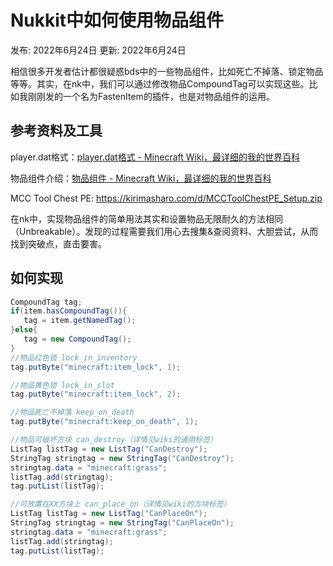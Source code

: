 # Nukkit中如何使用物品组件

发布: 2022年6月24日  更新: 2022年6月24日

相信很多开发者估计都很疑惑bds中的一些物品组件，比如死亡不掉落、锁定物品等等。其实，在nk中，我们可以通过修改物品CompoundTag可以实现这些。比如我刚刚发的一个名为FastenItem的插件，也是对物品组件的运用。

## 参考资料及工具

player.dat格式：[player.dat格式 - Minecraft Wiki，最详细的我的世界百科](https://minecraft.fandom.com/zh/wiki/Player.dat%E6%A0%BC%E5%BC%8F#%E5%8E%86%E5%8F%B2)

物品组件介绍：[物品组件 - Minecraft Wiki，最详细的我的世界百科](https://minecraft.fandom.com/zh/wiki/%E7%89%A9%E5%93%81%E7%BB%84%E4%BB%B6#lock_in_inventory)

MCC Tool Chest PE: https://kirimasharo.com/d/MCCToolChestPE_Setup.zip

在nk中，实现物品组件的简单用法其实和设置物品无限耐久的方法相同（Unbreakable）。发现的过程需要我们用心去搜集&查阅资料、大胆尝试，从而找到突破点，直击要害。

## 如何实现

```java
CompoundTag tag;
if(item.hasCompoundTag()){
   tag = item.getNamedTag();
}else{
   tag = new CompoundTag();
}
//物品红色锁 lock_in_inventory
tag.putByte("minecraft:item_lock", 1);

//物品黄色锁 lock_in_slot
tag.putByte("minecraft:item_lock", 2);

//物品死亡不掉落 keep_on_death
tag.putByte("minecraft:keep_on_death", 1);

//物品可破坏方块 can_destroy（详情见wiki的通用标签）
ListTag listTag = new ListTag("CanDestroy");
StringTag stringtag = new StringTag("CanDestroy");
stringtag.data = "minecraft:grass";
listTag.add(stringtag);
tag.putList(listTag);

//可放置在XX方块上 can_place_on（详情见wiki的方块标签）
ListTag listTag = new ListTag("CanPlaceOn");
StringTag stringtag = new StringTag("CanPlaceOn");
stringtag.data = "minecraft:grass";
listTag.add(stringtag);
tag.putList(listTag);
```
